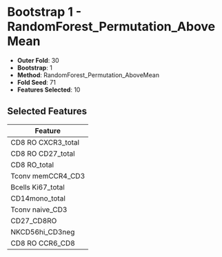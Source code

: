 # Bootstrap 1 - RandomForest_Permutation_AboveMean

- **Outer Fold**: 30
- **Bootstrap**: 1
- **Method**: RandomForest_Permutation_AboveMean
- **Fold Seed**: 71
- **Features Selected**: 10

## Selected Features

| Feature |
|---------|
| CD8 RO CXCR3_total |
| CD8 RO CD27_total |
| CD8 RO_total |
| Tconv memCCR4_CD3 |
| Bcells Ki67_total |
| CD14mono_total |
| Tconv naive_CD3 |
| CD27_CD8RO |
| NKCD56hi_CD3neg |
| CD8 RO CCR6_CD8 |
